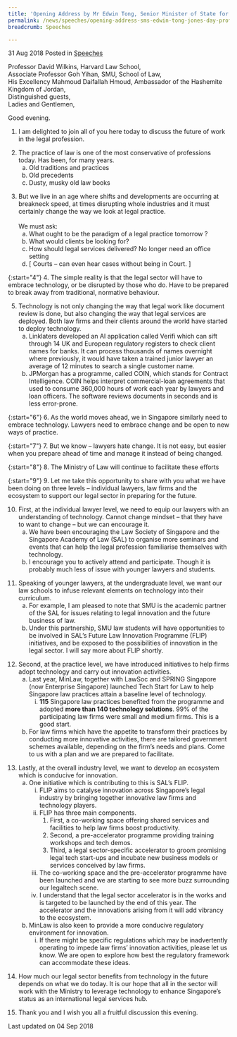 ```yaml
---
title: 'Opening Address by Mr Edwin Tong, Senior Minister of State for Law & Health, at the Jones Day Professorship of Commercial Law Lecture'
permalink: /news/speeches/opening-address-sms-edwin-tong-jones-day-professorship-commercial-law-lecture
breadcrumb: Speeches

---
```



31 Aug 2018 Posted in [Speeches](/news/speeches)

Professor David Wilkins, Harvard Law School,  
Associate Professor Goh Yihan, SMU, School of Law,  
His Excellency Mahmoud Daifallah Hmoud, Ambassador of the Hashemite Kingdom of Jordan,  
Distinguished guests,  
Ladies and Gentlemen,  

Good evening.


1. I am delighted to join all of you here today to discuss the future of work in the legal profession.

<ol start="2">
<li>The practice of law is one of the most conservative of professions today. Has been, for many years.
<ol style="list-style-type: lower-alpha;">
<li>Old traditions and practices</li>
<li>Old precedents</li>
<li>Dusty, musky old law books</li>
</ol>
</li>
</ol>
<ol start="3">
<li>But we live in an age where shifts and developments are occurring at breakneck speed, at times disrupting whole industries and it must certainly change the way we look at legal practice. <br /> <br /> We must ask:
<ol style="list-style-type: lower-alpha;">
<li>What ought to be the paradigm of a legal practice tomorrow ?</li>
<li>What would clients be looking for?</li>
<li>How should legal services delivered? No longer need an office setting</li>
<li>[ Courts &ndash; can even hear cases without being in Court. ]</li>
</ol>
</li>
</ol>

{:start="4"}
4. The simple reality is that the legal sector will have to embrace technology, or be disrupted by those who do.  Have to be prepared to break away from traditional, normative behaviour.

<ol start="5">
<li>Technology is not only changing the way that legal work like document review is done, but also changing the way that legal services are deployed. Both law firms and their clients around the world have started to deploy technology.

<ol style="list-style-type: lower-alpha">
<li>Linklaters developed an AI application called Verifi which can sift through 14 UK and European regulatory registers to check client names for banks. It can process thousands of names overnight where previously, it would have taken a trained junior lawyer an average of 12 minutes to search a single customer name.  </li>
<li> JPMorgan has a programme, called COIN, which stands for Contract Intelligence. COIN helps interpret commercial-loan agreements that used to consume 360,000 hours of work each year by lawyers and loan officers. The software reviews documents in seconds and is less error-prone.</li>
</ol>

</li>
</ol>


{:start="6"}
6. As the world moves ahead, we in Singapore similarly need to embrace technology. Lawyers need to embrace change and be open to new ways of practice.

 
{:start="7"}
7. But we know – lawyers hate change.  It is not easy, but easier when you prepare ahead of time and manage it instead of being changed.

 
{:start="8"}
8. The Ministry of Law will continue to facilitate these efforts  

 
{:start="9"}
9. Let me take this opportunity to share with you what we have been doing on three levels – individual lawyers, law firms and the ecosystem to support our legal sector in preparing for the future.


<ol start="10">
<li> First, at the individual lawyer level, we need to equip our lawyers with an understanding of technology.  Cannot change mindset – that they have to want to change – but we can encourage it.

<ol style="list-style-type: lower-alpha">

<li>We have been encouraging the Law Society of Singapore and the Singapore Academy of Law (SAL) to organise more seminars and events that can help the legal profession familiarise themselves with technology.</li>

<li>I encourage you to actively attend and participate.  Though it is probably much less of issue with younger lawyers and students. </li>   


</ol>

</li>

</ol>

<ol start="11">
<li>Speaking of younger lawyers, at the undergraduate level, we want our law schools to infuse relevant elements on technology into their curriculum.
<ol style="list-style-type: lower-alpha">

<li>For example, I am pleased to note that SMU is the academic partner of the SAL for issues relating to legal innovation and the future business of law.</li>

<li>Under this partnership, SMU law students will have opportunities to be involved in SAL’s Future Law Innovation Programme (FLIP) initiatives, and be exposed to the possibilities of innovation in the legal sector. I will say more about FLIP shortly. </li>   

</ol>

</li>
</ol>

<ol start="12">
<li>Second, at the practice level, we have introduced initiatives to help firms adopt technology and carry out innovation activities.
<ol style="list-style-type: lower-alpha;">
<li>Last year, MinLaw, together with LawSoc and SPRING Singapore (now Enterprise Singapore) launched Tech Start for Law to help Singapore law practices attain a baseline level of technology.
<ol style="list-style-type: lower-roman;">
<li><strong>115</strong> Singapore law practices benefited from the programme and adopted <strong>more than 140 technology solutions</strong>. 99% of the participating law firms were small and medium firms. This is a good start.</li>
</ol>
</li>
<li>For law firms which have the appetite to transform their practices by conducting more innovative activities, there are tailored government schemes available, depending on the firm&rsquo;s needs and plans. Come to us with a plan and we are prepared to facilitate.</li>
</ol>
</li>
</ol>
<ol start="13">
<li>Lastly, at the overall industry level, we want to develop an ecosystem which is conducive for innovation.
<ol style="list-style-type: lower-alpha;">
<li>One initiative which is contributing to this is SAL&rsquo;s FLIP.
<ol style="list-style-type: lower-roman;">
<li>FLIP aims to catalyse innovation across Singapore&rsquo;s legal industry by bringing together innovative law firms and technology players.</li>
<li>FLIP has three main components.
<ol>
<li>First, a co-working space offering shared services and facilities to help law firms boost productivity.</li>
<li>Second, a pre-accelerator programme providing training workshops and tech demos.</li>
<li>Third, a legal sector-specific accelerator to groom promising legal tech start-ups and incubate new business models or services conceived by law firms.</li>
</ol>
</li>
<li>The co-working space and the pre-accelerator programme have been launched and we are starting to see more buzz surrounding our legaltech scene.</li>
<li>I understand that the legal sector accelerator is in the works and is targeted to be launched by the end of this year. The accelerator and the innovations arising from it will add vibrancy to the ecosystem.</li>
</ol>
</li>
<li>MinLaw is also keen to provide a more conducive regulatory environment for innovation.
<ol style="list-style-type: lower-roman;">
<li>If there might be specific regulations which may be inadvertently operating to impede law firms&rsquo; innovation activities, please let us know. We are open to explore how best the regulatory framework can accommodate these ideas.</li>
</ol>
</li>
</ol>
</li>
</ol>


<ol start="14">
<li>How much our legal sector benefits from technology in the future depends on what we do today. It is our hope that all in the sector will work with the Ministry to leverage technology to enhance Singapore’s status as an international legal services hub.</li>
</ol>

<ol start="15">
<li>Thank you and I wish you all a fruitful discussion this evening. </li>
</ol>


<p class="right-side-updated">Last updated on 04 Sep 2018</p>

